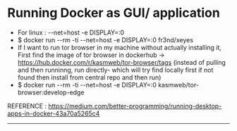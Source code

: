 # Running Docker as GUI/ application

- For linux : --net=host -e DISPLAY=:0
- \$ docker run --rm -ti --net=host -e DISPLAY=:0 fr3nd/xeyes
- If I want to run tor browser in my machine without actually installing it, First find the image of tor browser in dockerhub -> https://hub.docker.com/r/kasmweb/tor-browser/tags (instead of pulling and then runninng, run directly- which will try find locally first if not found then install from central repo and then run)
- \$ docker run --rm -ti --net=host -e DISPLAY=:0 kasmweb/tor-browser:develop-edge

REFERENCE : https://medium.com/better-programming/running-desktop-apps-in-docker-43a70a5265c4

---
